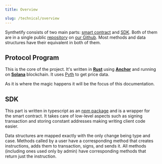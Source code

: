 ```yaml
---
title: Overview 

slug: /technical/overview
---
```


Synthetify consists of two main parts: [smart contract](#protocol-program) and [SDK](#sdk).
Both of them are in a single public [repository](https://github.com/Synthetify/synthetify-protocol) on [our Github](https://github.com/Synthetify). Most methods and data structures have their equivalent in both of them.

## Protocol Program
This is the core of the project. It's written in [**Rust**](https://www.rust-lang.org/)
using [**Anchor**](https://project-serum.github.io/anchor/getting-started/introduction.html)
and running on [**Solana**](https://solana.com/) blockchain.
It uses [Pyth](https://pyth.network/) to get price data.

As it is where the magic happens it will be the focus of this documentation.


## SDK
This part is written in typescript as an [npm package](https://www.npmjs.com/package/@synthetify/sdk) and is a wrapper for the smart contract.
It takes care of low-level aspects such as signing transaction and storing constant addresses making writing client code easier.

Data structures are mapped exactly with the only change being type and case.
Methods called by a user have a corresponding method that creates instructions, adds them to transaction, signs, and sends it.
All methods (including ones used only by admin) have corresponding methods that return just the instruction.

